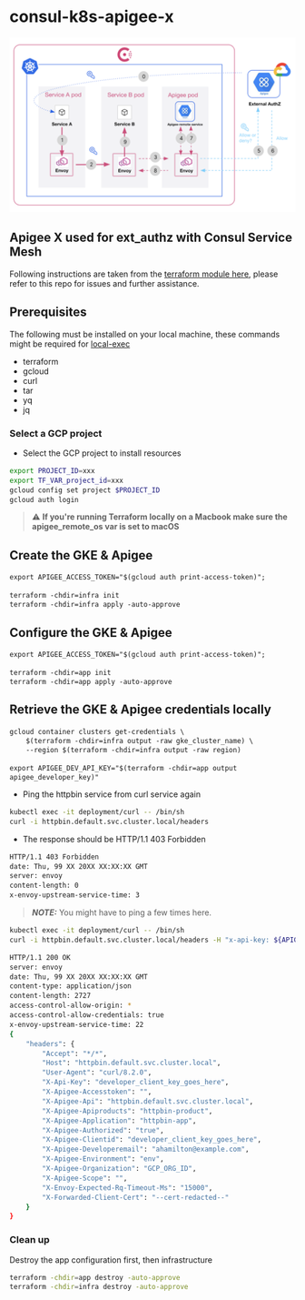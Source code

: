 # consul-k8s-apigee-x

![ext_authz](images/arch.png)

## Apigee X used for ext_authz with Consul Service Mesh

Following instructions are taken from the [terraform module here](https://github.com/apigee/terraform-modules), please refer to this repo for issues and further assistance.

## Prerequisites

The following must be installed on your local machine, these commands might be required for [local-exec](https://registry.terraform.io/providers/hashicorp/null/latest/docs/resources/resource)

- terraform
- gcloud
- curl
- tar
- yq
- jq

### Select a GCP project

* Select the GCP project to install resources

```sh
export PROJECT_ID=xxx
export TF_VAR_project_id=xxx
gcloud config set project $PROJECT_ID
gcloud auth login
```
> :warning: **If you're running Terraform locally on a Macbook make sure the apigee_remote_os var is set to macOS**

## Create the GKE & Apigee
```
export APIGEE_ACCESS_TOKEN="$(gcloud auth print-access-token)";

terraform -chdir=infra init
terraform -chdir=infra apply -auto-approve
```

## Configure the GKE & Apigee

```
export APIGEE_ACCESS_TOKEN="$(gcloud auth print-access-token)";

terraform -chdir=app init
terraform -chdir=app apply -auto-approve
```

## Retrieve the GKE & Apigee credentials locally

```
gcloud container clusters get-credentials \
	$(terraform -chdir=infra output -raw gke_cluster_name) \
    --region $(terraform -chdir=infra output -raw region)

export APIGEE_DEV_API_KEY="$(terraform -chdir=app output apigee_developer_key)"
```


* Ping the httpbin service from curl service again

```sh
kubectl exec -it deployment/curl -- /bin/sh
curl -i httpbin.default.svc.cluster.local/headers
```

* The response should be HTTP/1.1 403 Forbidden

```sh
HTTP/1.1 403 Forbidden
date: Thu, 99 XX 20XX XX:XX:XX GMT
server: envoy
content-length: 0
x-envoy-upstream-service-time: 3
```

> **_NOTE:_** You might have to ping a few times here.

```sh
kubectl exec -it deployment/curl -- /bin/sh
curl -i httpbin.default.svc.cluster.local/headers -H "x-api-key: ${APIGEE_DEV_API_KEY}"
```

```sh
HTTP/1.1 200 OK
server: envoy
date: Thu, 99 XX 20XX XX:XX:XX GMT
content-type: application/json
content-length: 2727
access-control-allow-origin: *
access-control-allow-credentials: true
x-envoy-upstream-service-time: 22
{
    "headers": {
        "Accept": "*/*", 
        "Host": "httpbin.default.svc.cluster.local", 
        "User-Agent": "curl/8.2.0", 
        "X-Api-Key": "developer_client_key_goes_here", 
        "X-Apigee-Accesstoken": "", 
        "X-Apigee-Api": "httpbin.default.svc.cluster.local", 
        "X-Apigee-Apiproducts": "httpbin-product", 
        "X-Apigee-Application": "httpbin-app", 
        "X-Apigee-Authorized": "true", 
        "X-Apigee-Clientid": "developer_client_key_goes_here", 
        "X-Apigee-Developeremail": "ahamilton@example.com", 
        "X-Apigee-Environment": "env", 
        "X-Apigee-Organization": "GCP_ORG_ID", 
        "X-Apigee-Scope": "", 
        "X-Envoy-Expected-Rq-Timeout-Ms": "15000",
        "X-Forwarded-Client-Cert": "--cert-redacted--"
    }
}
```

### Clean up

Destroy the app configuration first, then infrastructure

```sh
terraform -chdir=app destroy -auto-approve
terraform -chdir=infra destroy -auto-approve
```
